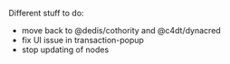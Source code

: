 Different stuff to do:

* move back to @dedis/cothority and @c4dt/dynacred
* fix UI issue in transaction-popup
* stop updating of nodes
